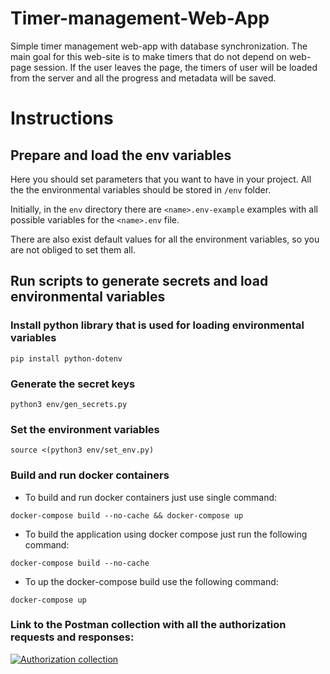 # Timer-management-Web-App

Simple timer management web-app with database synchronization. The main goal for this web-site is to make timers that do
not depend on web-page session. If the user leaves the page, the timers of user will be loaded from the server and all
the progress and metadata will be saved.

# Instructions

## Prepare and load the env variables
Here you should set parameters that you want to have in your project. 
All the the environmental variables should be stored in `/env` folder. 

Initially, in the `env` directory there are `<name>.env-example` examples with 
all possible variables for the `<name>.env` file.

There are also exist default values for all the environment variables, so you are not
obliged to set them all.

## Run scripts to generate secrets and load environmental variables

### Install python library that is used for loading environmental variables

`pip install python-dotenv`

### Generate the secret keys

`python3 env/gen_secrets.py`

### Set the environment variables

`source <(python3 env/set_env.py)`

### Build and run docker containers

* To build and run docker containers just use single command:

`docker-compose build --no-cache && docker-compose up`
* To build the application using docker compose just run the following command:

`docker-compose build --no-cache`
* To up the docker-compose build use the following command:

`docker-compose up`

### Link to the Postman collection with all the authorization requests and responses:
[![Authorization collection](https://img.shields.io/badge/Postman-FF6C37?style=for-the-badge&logo=postman&logoColor=white)](https://www.postman.com/lunar-crescent-398747/workspace/timers/collection/17330906-a9586c45-c8f7-4381-aff5-8407553e7483)


